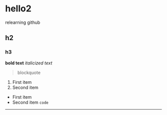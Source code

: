 # hello2
relearning github
## h2
### h3
**bold text**
*italicized text*
> blockquote
1. First item
2. Second item
- First item
- Second item
`code`
---
